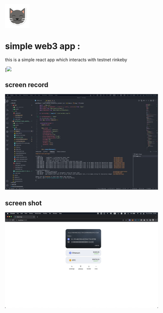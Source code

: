 <img src="https://raw.githubusercontent.com/danial2026/simple-web3-app/main/src/assets/cat-icon.png" width="80" height="80">

# simple web3 app :
this is a simple react app which interacts with testnet rinkeby
  
[![](https://www.youtube.com/watch?v=vjhklxvBgjs)

## screen record
![Alt Text](https://raw.githubusercontent.com/danial2026/simple-web3-app/main/screen-record.gif)

## screen shot
![alt text](https://raw.githubusercontent.com/danial2026/simple-web3-app/main/Screenshot.png)
